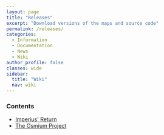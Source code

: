 ```yaml
---
layout: page
title: "Releases"
excerpt: "Download versions of the maps and source code"
permalink: /releases/
categories:
  - Information
  - Documentation
  - News
  - Wiki
author_profile: false
classes: wide
sidebar:
  title: "Wiki"
  nav: wiki
---
```


### Contents
- [Imperius' Return](https://origami-games.github.io/releases/imperius-return)
- [The Osmium Project](https://origami-games.github.io/releases/the-osmium-project)
